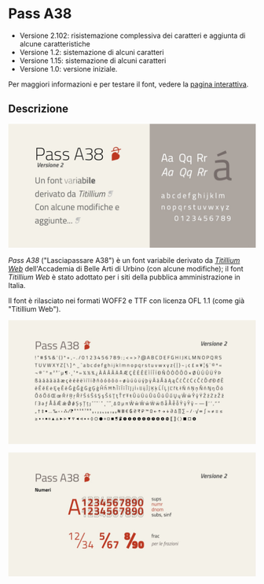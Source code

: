 # Pass A38
- Versione 2.102: risistemazione complessiva dei caratteri e aggiunta di alcune caratteristiche
- Versione 1.2: sistemazione di alcuni caratteri
- Versione 1.15: sistemazione di alcuni caratteri
- Versione 1.0: versione iniziale.

Per maggiori informazioni e per testare il font, vedere la [pagina interattiva](https://m-casanova.github.io/Pass-A38/).

## Descrizione
![image](Pass_A38.jpg)

_Pass A38_ ("Lasciapassare A38") è un font variabile derivato da _[Titillium Web](https://fonts.google.com/specimen/Titillium+Web)_ dell'Accademia di Belle Arti di Urbino (con alcune modifiche); il font _Titillium Web_ è stato adottato per i siti della pubblica amministrazione in Italia.

Il font è rilasciato nei formati WOFF2 e TTF con licenza OFL 1.1 (come già "Titillium Web").

![image](Pass_A38_b.jpg)

![image](Pass_A38_c.jpg)
